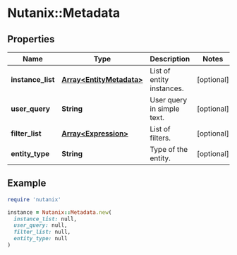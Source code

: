 # Nutanix::Metadata

## Properties

| Name | Type | Description | Notes |
| ---- | ---- | ----------- | ----- |
| **instance_list** | [**Array&lt;EntityMetadata&gt;**](EntityMetadata.md) | List of entity instances. | [optional] |
| **user_query** | **String** | User query in simple text. | [optional] |
| **filter_list** | [**Array&lt;Expression&gt;**](Expression.md) | List of filters. | [optional] |
| **entity_type** | **String** | Type of the entity. | [optional] |

## Example

```ruby
require 'nutanix'

instance = Nutanix::Metadata.new(
  instance_list: null,
  user_query: null,
  filter_list: null,
  entity_type: null
)
```

